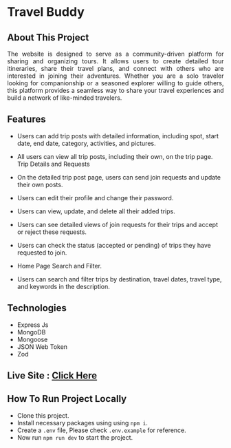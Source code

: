 # Travel Buddy

## About This Project

<p align="justify">The website is designed to serve as a community-driven platform for sharing and organizing tours. It allows users to create detailed tour itineraries, share their travel plans, and connect with others who are interested in joining their adventures. Whether you are a solo traveler looking for companionship or a seasoned explorer willing to guide others, this platform provides a seamless way to share your travel experiences and build a network of like-minded travelers.</p>

## Features

- Users can add trip posts with detailed information, including spot, start date, end date, category, activities, and pictures.

- All users can view all trip posts, including their own, on the trip page.
  Trip Details and Requests

- On the detailed trip post page, users can send join requests and update their own posts.

- Users can edit their profile and change their password.

- Users can view, update, and delete all their added trips.

- Users can see detailed views of join requests for their trips and accept or reject these requests.

- Users can check the status (accepted or pending) of trips they have requested to join.

- Home Page Search and Filter.

- Users can search and filter trips by destination, travel dates, travel type, and keywords in the description.

## Technologies

- Express Js
- MongoDB
- Mongoose
- JSON Web Token
- Zod

## Live Site : <a href="https://travel-buddy-server-pearl.vercel.app" target="_blank">Click Here</a>

## How To Run Project Locally

- Clone this project.
- Install necessary packages using using `npm i`.
- Create a `.env` file, Please check `.env.example` for reference.
- Now run `npm run dev` to start the project.
